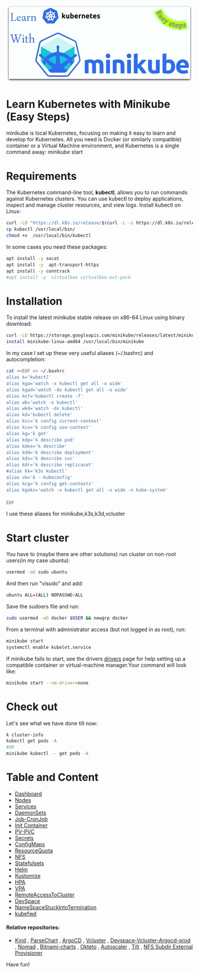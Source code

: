 ![Learn Kubernetes with Minikube](images/minikube-logo.jpg)
# Learn Kubernetes with Minikube (Easy Steps)
minikube is local Kubernetes, focusing on making it easy to learn and develop for Kubernetes.
All you need is Docker (or similarly compatible) container or a Virtual Machine environment, and Kubernetes is a single command away: minikube start
# Requirements
The Kubernetes command-line tool, **kubectl**, allows you to run commands against Kubernetes clusters. You can use kubectl to deploy applications, inspect and manage cluster resources, and view logs. 
Install kubectl on Linux:
```bash
curl -LO "https://dl.k8s.io/release/$(curl -L -s https://dl.k8s.io/release/stable.txt)/bin/linux/amd64/kubectl"
cp kubectl /usr/local/bin/
chmod +x  /usr/local/bin/kubectl
```
In some cases you need these packages:
```bash
apt install -y socat
apt install -y  apt-transport-https
apt install -y conntrack
#apt install -y  virtualbox virtualbox-ext-pack
```
# Installation
To install the latest minikube stable release on x86-64 Linux using binary download:
```bash
curl -LO https://storage.googleapis.com/minikube/releases/latest/minikube-linux-amd64
install minikube-linux-amd64 /usr/local/bin/minikube
```
In my case I set up these very useful aliases (~/.bashrc) and autocompletion:
```bash
cat <<EOF >> ~/.bashrc
alias k='kubectl'
alias kga='watch -x kubectl get all -o wide'
alias kgad='watch -dx kubectl get all -o wide'
alias kcf='kubectl create -f'
alias wk='watch -x kubectl'
alias wkd='watch -dx kubectl'
alias kd='kubectl delete'
alias kcc='k config current-context'
alias kcu='k config use-context'
alias kg='k get'
alias kdp='k describe pod' 
alias kdes='k describe'
alias kdd='k describe deployment'
alias kds='k describe svc'
alias kdr='k describe replicaset'
#alias kk='k3s kubectl'
alias vk='k --kubeconfig'
alias kcg='k config get-contexts'
alias kgaks='watch -x kubectl get all -o wide -n kube-system'

EOF
```
I use these aliases for minikube,k3s,k3d,vcluster 

# Start cluster
You have to (maybe there are other solutions) run cluster on non-root users(in my case ubuntu):
```bash
usermod -aG sudo ubuntu
```
And then run "visudo" and add:
```bash
ubuntu ALL=(ALL) NOPASSWD:ALL
```
Save the sudoers file and run:
```bash
sudo usermod -aG docker $USER && newgrp docker
```
From a terminal with administrator access (but not logged in as root), run:
```bash
minikube start 
systemctl enable kubelet.service
```
If minikube fails to start, see the drivers [drivers](https://minikube.sigs.k8s.io/docs/drivers) page for help setting up a compatible container or virtual-machine manager.Your command will look like:
```bash
minikube start --vm-driver=none
```
# Check out
Let's see what we have done till now:
```bash
k cluster-info
kubectl get pods -A 
#OR
minikube kubectl -- get pods -A
```
# Table and Content
  - [Dashboard](../master/dashboard/Dashboard.md)
  - [Nodes](../master/nodes/Nodes.md)
  - [Services](../master/services/Services.md)
  - [DaemonSets](../master/DaemonSets/DaemonSets.md)
  - [Job-CronJob](../master/jobs/Job-CronJob.md)
  - [Init Container](../master/InitContainer/InitContainer.md)
  - [PV-PVC](../master/PV-PVC/PV-PVC.md)
  - [Secrets](../main/secrets/Secrets.md)
  - [ConfigMaps](../master/ConfigMaps/ConfigMaps.md)
  - [ResourceQuota](../master/ResourceQuota/ResourceQuota.md)
  - [NFS](../master/NFS/NFS.md)
  - [Statefulsets](../master/Statefulsets/Statefulsets.md)
  - [Helm](../master/Helm/Helm.md)
  - [Kustomize](../main/kustomize/Kustomize.md)
  - [HPA](../master/HPA/HPA.md)
  - [VPA](../master/VPA/VPA.md)
  - [RemoteAccessToCluster](../master/RemoteAccessToCluster/RemoteAccessToCluster.md)
  - [DevSpace](../master/devspace/DevSpace.md)
  - [NameSpaceStuckIntoTermination](../master/nstermination/nstermination.md)
  - [kubefwd](../master/kubefwd/kubefwd.md)

#### Relative repositories:
  - [Kind](https://github.com/rfinland/Kind) , [ParseChart](https://github.com/rfinland/ParseChart) , [ArgoCD](https://github.com/rfinland/argocd) , [Vcluster](https://github.com/rfinland/vcluster) , [Devspace-Vcluster-Argocd-prod](https://github.com/rfinland/Devspace-vcluster-argocd-prod) , [Nomad](https://github.com/rfinland/nomad) , [Bitnami-charts](https://github.com/rfinland/bitnami-charts) , [Okteto](https://github.com/rfinland/Okteto-HelloWorld) , [Autoscaler](https://github.com/rfinland/autoscaler) , [Tilt](https://github.com/rfinland/tilt-example-html) , [NFS Subdir External Provisioner](https://github.com/rfinland/nfs-subdir-external-provisioner)

Have fun!
